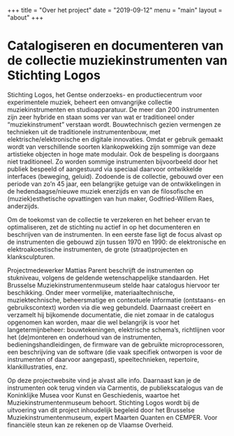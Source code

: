 +++
title = "Over het project"
date = "2019-09-12"
menu = "main"
layout = "about"
+++

# Catalogiseren en documenteren van de collectie muziekinstrumenten van Stichting Logos

Stichting Logos, het Gentse onderzoeks- en productiecentrum voor experimentele muziek, beheert een omvangrijke collectie muziekinstrumenten en studioapparatuur. De meer dan 200 instrumenten zijn zeer hybride en staan soms ver van wat er traditioneel onder “muziekinstrument” verstaan wordt. Bouwtechnisch gezien vermengen ze technieken uit de traditionele instrumentenbouw, met elektrische/elektronische en digitale innovaties. Omdat er gebruik gemaakt wordt van verschillende soorten klankopwekking zijn sommige van deze artistieke objecten in hoge mate modulair. Ook de bespeling is doorgaans niet traditioneel. Zo worden sommige instrumenten bijvoorbeeld door het publiek bespeeld of aangestuurd via speciaal daarvoor ontwikkelde interfaces (beweging, geluid). Zodoende is de collectie, gebouwd over een periode van zo’n 45 jaar, een belangrijke getuige van de ontwikkelingen in de hedendaagse/nieuwe muziek enerzijds en van de filosofische en (muziek)esthetische opvattingen van hun maker, Godfried-Willem Raes, anderzijds.

Om de toekomst van de collectie te verzekeren en het beheer ervan te optimaliseren, zet de stichting nu actief in op het documenteren en beschrijven van de instrumenten. In een eerste fase ligt de focus alvast op de instrumenten die gebouwd zijn tussen 1970 en 1990: de elektronische en elektroakoestische instrumenten, de grote (straat)projecten en klanksculpturen.

Projectmedewerker Mattias Parent beschrijft de instrumenten op stukniveau, volgens de geldende wetenschappelijke standaarden. Het Brusselse Muziekinstrumentenmuseum stelde haar catalogus hiervoor ter beschikking. Onder meer vormelijke, materiaaltechnische, muziektechnische, beheersmatige en contextuele informatie (ontstaans- en gebruikscontext) worden via die weg gebundeld. Daarnaast creëert en verzamelt hij bijkomende documentatie, die niet zomaar in de catalogus opgenomen kan worden, maar die wel belangrijk is voor het langetermijnbeheer: bouwtekeningen, elektrische schema’s, richtlijnen voor het (de)monteren en onderhoud van de instrumenten, bedieningshandleidingen, de firmware van de gebruikte microprocessoren, een beschrijving van de software (die vaak specifiek ontworpen is voor de instrumenten of daarvoor aangepast), speeltechnieken, repertoire, klankillustraties, enz.

Op deze projectwebsite vind je alvast alle info. Daarnaast kan je de instrumenten ook terug vinden via Carmentis, de publiekscatalogus van de Koninklijke Musea voor Kunst en Geschiedenis, waartoe het Muziekinstrumentenmuseum behoort.
Stichting Logos wordt bij de uitvoering van dit project inhoudelijk begeleid door het Brusselse Muziekinstrumentenmuseum, expert Maarten Quanten en CEMPER. Voor financiële steun kan ze rekenen op de Vlaamse Overheid.
